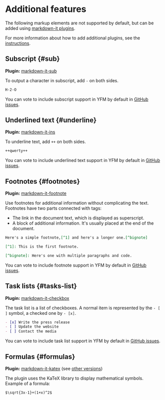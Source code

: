 # Additional features

The following markup elements are not supported by default, but can be added using [markdown-it plugins](https://www.npmjs.com/search?q=keywords:markdown-it-plugin).

For more information about how to add additional plugins, see the  [instructions](../plugins/import.md).

## Subscript {#sub}

**Plugin:** [markdown-it-sub](https://www.npmjs.com/package/markdown-it-sub)

To output a character in subscript, add `-` on both sides.

```markdown
H-2-O
```

You can vote to include subscript support in YFM by default in [GitHub issues](https://github.com/yandex-cloud/yfm-transform/issues/70).

## Underlined text {#underline}

**Plugin:** [markdown-it-ins](https://www.npmjs.com/package/markdown-it-ins)

To underline text, add `++` on both sides.

```markdown
++qwerty++
```

You can vote to include underlined text support in YFM by default in [GitHub issues](https://github.com/yandex-cloud/yfm-transform/issues/71).

## Footnotes {#footnotes}

**Plugin:** [markdown-it-footnote](https://www.npmjs.com/package/markdown-it-footnote)

Use footnotes for additional information without complicating the text. Footnotes have two parts connected with tags:

* The link in the document text, which is displayed as superscript.
* A block of additional information. It's usually placed at the end of the document.

```markdown
Here's a simple footnote,[^1] and here's a longer one.[^bignote]

[^1]: This is the first footnote.

[^bignote]: Here's one with multiple paragraphs and code.
```

You can vote to include footnote support in YFM by default in [GitHub issues](https://github.com/yandex-cloud/yfm-transform/issues/72).

## Task lists {#tasks-list}

**Plugin:** [markdown-it-checkbox](https://www.npmjs.com/package/markdown-it-checkbox)

The task list is a list of checkboxes. A normal item is represented by the `- [ ]` symbol, a checked one by `- [x]`.

```markdown
- [x] Write the press release
- [ ] Update the website
- [ ] Contact the media
```

You can vote to include task list support in YFM by default in [GitHub issues](https://github.com/yandex-cloud/yfm-transform/issues/73).

## Formulas {#formulas}

**Plugin:** [markdown-it-katex](https://www.npmjs.com/package/markdown-it-katex) (see [other versions](https://www.npmjs.com/search?q=markdown-it-katex))

The plugin uses the KaTeX library to display mathematical symbols. Example of a formula:

```markdown
$\sqrt{3x-1}+(1+x)^2$
```


